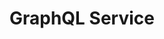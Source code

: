 ---
title: GraphQL Service
index: true
category:
  - 研发手册
  - Reference
  - 前端API
  - Services
order: 7

---